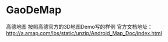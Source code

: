 # GaoDeMap
高德地图
按照高德官方的3D地图Demo写的样例
官方文档地址：http://a.amap.com/lbs/static/unzip/Android_Map_Doc/index.html
